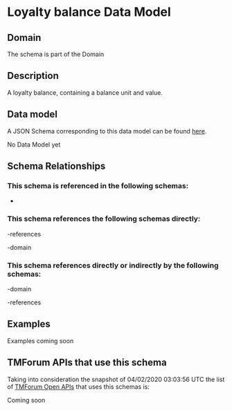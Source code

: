 # Loyalty balance Data Model

## Domain

The  schema is part of the  Domain

## Description

A loyalty balance, containing a balance unit and value.

## Data model

A JSON Schema corresponding to this data model can be found
[here](https://github.com/tmforum-rand/schemas/blob/candidates/Product/LoyaltyBalance.schema.json).

No Data Model yet

## Schema Relationships

### This schema is referenced in the following schemas:

-

### This schema references the following schemas directly:

-references

-domain

### This schema references directly or indirectly by the following schemas:

-domain

-references



## Examples

Examples coming soon

## TMForum APIs that use this schema

Taking into consideration the snapshot of 04/02/2020 03:03:56 UTC the list of [TMForum Open APIs](https://www.tmforum.org/open-apis/) that uses this schemas is:

Coming soon